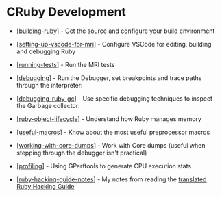 # CRuby Development

* [[building-ruby]] - Get the source and configure your build environment

* [[setting-up-vscode-for-mri]] - Configure VSCode for editing, building and
  debugging Ruby

* [[running-tests]] - Run the MRI tests

* [[debugging]] - Run the Debugger, set breakpoints and trace paths through the
  interpreter:

* [[debugging-ruby-gc]] - Use specific debugging techniques to inspect the Garbage
  collector:

* [[ruby-object-lifecycle]] - Understand how Ruby manages memory

* [[useful-macros]] - Know about the most useful preprocessor macros

* [[working-with-core-dumps]] - Work with Core dumps (useful when stepping through
  the debugger isn't practical)

* [[profiling]] - Using GPerftools to generate CPU execution stats

* [[ruby-hacking-guide-notes]] - My notes from reading the [translated Ruby
  Hacking Guide](https://ruby-hacking-guide.github.io/minimum.html)

[//begin]: # "Autogenerated link references for markdown compatibility"
[building-ruby]: building-ruby "Building Ruby"
[setting-up-vscode-for-mri]: setting-up-vscode-for-mri "Setting up VSCode for MRI development"
[running-tests]: running-tests "Running Tests"
[debugging]: debugging "Debugging"
[debugging-ruby-gc]: debugging-ruby-gc "Debugging Ruby GC"
[ruby-object-lifecycle]: ruby-object-lifecycle "Ruby Object/GC Lifecycle"
[useful-macros]: useful-macros "Useful Macros"
[working-with-core-dumps]: working-with-core-dumps "Working with Core Dumps"
[profiling]: profiling "Profiling"
[ruby-hacking-guide-notes]: ruby-hacking-guide-notes "Ruby Hacking Guide Notes"
[//end]: # "Autogenerated link references"